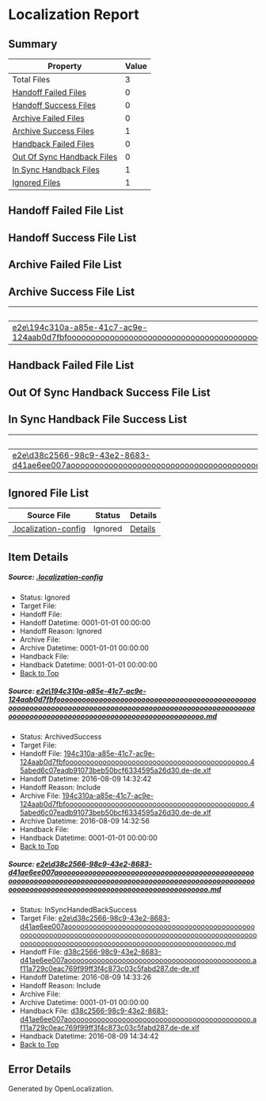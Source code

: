# <a name='report-top'></a> Localization Report

## Summary
 Property | Value 
 -------- | ----- 
 Total Files | 3
[ Handoff Failed Files ](#handoff-failed-list)| 0
[ Handoff Success Files ](#handoff-success-list)| 0
[ Archive Failed Files ](#archive-failed-list)| 0
[ Archive Success Files ](#archive-success-list)| 1
[ Handback Failed Files ](#handback-failed-list)| 0
[ Out Of Sync Handback Files ](#outofsync-handback-success-list)| 0
[ In Sync Handback Files ](#insync-handback-success-list)| 1
[ Ignored Files ](#ignored-list)| 1

## <a name='handoff-failed-list'></a> Handoff Failed File List

## <a name='handoff-success-list'></a> Handoff Success File List

## <a name='archive-failed-list'></a> Archive Failed File List

## <a name='archive-success-list'></a> Archive Success File List
 Source File | Status | Details 
 ----------- | ------ | ------- 
 [e2e\194c310a-a85e-41c7-ac9e-124aab0d7fbfooooooooooooooooooooooooooooooooooooooooooooooooooooooooooooooooooooooooooooooooooooooooooooooooooooooooooooooooooooooooooooooooooooooooooooooooooooooo.md](https://github.com/OpenLocalizationTestOrg/oltest/blob/78a6d10219c6045357744ea129ec77632f56ea9a/e2e/194c310a-a85e-41c7-ac9e-124aab0d7fbfooooooooooooooooooooooooooooooooooooooooooooooooooooooooooooooooooooooooooooooooooooooooooooooooooooooooooooooooooooooooooooooooooooooooooooooooooooooo.md) | ArchivedSuccess | [Details](#8b83341b36b123dd447acce89c0eb91279c8b15b1)

## <a name='handback-failed-list'></a> Handback Failed File List

## <a name='outofsync-handback-success-list'></a> Out Of Sync Handback Success File List

## <a name='insync-handback-success-list'></a> In Sync Handback File Success List
 Source File | Status | Details 
 ----------- | ------ | ------- 
 [e2e\d38c2566-98c9-43e2-8683-d41ae6ee007aooooooooooooooooooooooooooooooooooooooooooooooooooooooooooooooooooooooooooooooooooooooooooooooooooooooooooooooooooooooooooooooooooooooooooooooooooooooo.md](https://github.com/OpenLocalizationTestOrg/oltest/blob/b0f73b3e3d7e84e5c8609a9d85640ea7a573e239/e2e/d38c2566-98c9-43e2-8683-d41ae6ee007aooooooooooooooooooooooooooooooooooooooooooooooooooooooooooooooooooooooooooooooooooooooooooooooooooooooooooooooooooooooooooooooooooooooooooooooooooooooo.md) | InSyncHandedBackSuccess | [Details](#085f1d0b099c58c9c0978e0320feb82de063a9cd2)

## <a name='ignored-list'></a> Ignored File List
 Source File | Status | Details 
 ----------- | ------ | ------- 
 [.localization-config](https://github.com/OpenLocalizationTestOrg/oltest/blob/b0f73b3e3d7e84e5c8609a9d85640ea7a573e239/.localization-config) | Ignored | [Details](#3d4f252ac210baf56311d7e97dcc2db10974dbd20)

## Item Details
##### <a name='3d4f252ac210baf56311d7e97dcc2db10974dbd20'></a> Source: [.localization-config](https://github.com/OpenLocalizationTestOrg/oltest/blob/b0f73b3e3d7e84e5c8609a9d85640ea7a573e239/.localization-config)
* Status: Ignored
* Target File: 
* Handoff File: 
* Handoff Datetime: 0001-01-01 00:00:00
* Handoff Reason: Ignored
* Archive File: 
* Archive Datetime: 0001-01-01 00:00:00
* Handback File: 
* Handback Datetime: 0001-01-01 00:00:00
* [Back to Top](#report-top)

##### <a name='8b83341b36b123dd447acce89c0eb91279c8b15b1'></a> Source: [e2e\194c310a-a85e-41c7-ac9e-124aab0d7fbfooooooooooooooooooooooooooooooooooooooooooooooooooooooooooooooooooooooooooooooooooooooooooooooooooooooooooooooooooooooooooooooooooooooooooooooooooooooo.md](https://github.com/OpenLocalizationTestOrg/oltest/blob/78a6d10219c6045357744ea129ec77632f56ea9a/e2e/194c310a-a85e-41c7-ac9e-124aab0d7fbfooooooooooooooooooooooooooooooooooooooooooooooooooooooooooooooooooooooooooooooooooooooooooooooooooooooooooooooooooooooooooooooooooooooooooooooooooooooo.md)
* Status: ArchivedSuccess
* Target File: 
* Handoff File: [194c310a-a85e-41c7-ac9e-124aab0d7fbfoooooooooooooooooooooooooooooooooooooooooooo.45abed6c07eadb91073beb50bcf6334595a26d30.de-de.xlf](https://github.com/OpenLocalizationTestOrg/olhandoff-e2e/blob/15232d1130600823684adaea1b46614afefffa85/ol-handoff/OpenLocalizationTestOrg/ol-test-dede/ci/ht/194c310a-a85e-41c7-ac9e-124aab0d7fbfoooooooooooooooooooooooooooooooooooooooooooo.45abed6c07eadb91073beb50bcf6334595a26d30.de-de.xlf)
* Handoff Datetime: 2016-08-09 14:32:42
* Handoff Reason: Include
* Archive File: [194c310a-a85e-41c7-ac9e-124aab0d7fbfoooooooooooooooooooooooooooooooooooooooooooo.45abed6c07eadb91073beb50bcf6334595a26d30.de-de.xlf](https://github.com/OpenLocalizationTestOrg/olhandoff-e2e/blob/41851f34e342e9c05b52bd61ca9cfcc78efd6e9c/ol-archive/OpenLocalizationTestOrg/ol-test-dede/ci/ht/194c310a-a85e-41c7-ac9e-124aab0d7fbfoooooooooooooooooooooooooooooooooooooooooooo.45abed6c07eadb91073beb50bcf6334595a26d30.de-de.xlf)
* Archive Datetime: 2016-08-09 14:32:56
* Handback File: 
* Handback Datetime: 0001-01-01 00:00:00
* [Back to Top](#report-top)

##### <a name='085f1d0b099c58c9c0978e0320feb82de063a9cd2'></a> Source: [e2e\d38c2566-98c9-43e2-8683-d41ae6ee007aooooooooooooooooooooooooooooooooooooooooooooooooooooooooooooooooooooooooooooooooooooooooooooooooooooooooooooooooooooooooooooooooooooooooooooooooooooooo.md](https://github.com/OpenLocalizationTestOrg/oltest/blob/b0f73b3e3d7e84e5c8609a9d85640ea7a573e239/e2e/d38c2566-98c9-43e2-8683-d41ae6ee007aooooooooooooooooooooooooooooooooooooooooooooooooooooooooooooooooooooooooooooooooooooooooooooooooooooooooooooooooooooooooooooooooooooooooooooooooooooooo.md)
* Status: InSyncHandedBackSuccess
* Target File: [e2e\d38c2566-98c9-43e2-8683-d41ae6ee007aooooooooooooooooooooooooooooooooooooooooooooooooooooooooooooooooooooooooooooooooooooooooooooooooooooooooooooooooooooooooooooooooooooooooooooooooooooooo.md](https://github.com/OpenLocalizationTestOrg/ol-test-dede/blob/0731c39f77f482d7f1fa7d532d57dca802bde60f/e2e/d38c2566-98c9-43e2-8683-d41ae6ee007aooooooooooooooooooooooooooooooooooooooooooooooooooooooooooooooooooooooooooooooooooooooooooooooooooooooooooooooooooooooooooooooooooooooooooooooooooooooo.md)
* Handoff File: [d38c2566-98c9-43e2-8683-d41ae6ee007aoooooooooooooooooooooooooooooooooooooooooooo.af11a729c0eac769f99ff3f4c873c03c5fabd287.de-de.xlf](https://github.com/OpenLocalizationTestOrg/olhandoff-e2e/blob/d36e0c432e77ad288b811213d444248b5c8d60d2/ol-handoff/OpenLocalizationTestOrg/ol-test-dede/ci/ht/d38c2566-98c9-43e2-8683-d41ae6ee007aoooooooooooooooooooooooooooooooooooooooooooo.af11a729c0eac769f99ff3f4c873c03c5fabd287.de-de.xlf)
* Handoff Datetime: 2016-08-09 14:33:26
* Handoff Reason: Include
* Archive File: 
* Archive Datetime: 0001-01-01 00:00:00
* Handback File: [d38c2566-98c9-43e2-8683-d41ae6ee007aoooooooooooooooooooooooooooooooooooooooooooo.af11a729c0eac769f99ff3f4c873c03c5fabd287.de-de.xlf](https://github.com/OpenLocalizationTestOrg/olhandback-e2e/blob/6e7489dd6de58ff68e7fc28d98563b2b9b559ab6/ol-handback/OpenLocalizationTestOrg/ol-test-dede/ci/ht/d38c2566-98c9-43e2-8683-d41ae6ee007aoooooooooooooooooooooooooooooooooooooooooooo.af11a729c0eac769f99ff3f4c873c03c5fabd287.de-de.xlf)
* Handback Datetime: 2016-08-09 14:34:42
* [Back to Top](#report-top)


## Error Details

Generated by OpenLocalization.
